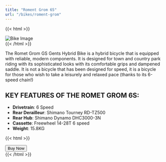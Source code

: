 ```yaml
---
title: "Roment Grom 65" 
url: "/bikes/roment-grom"
---
```


{{< html >}}
<div class="inner-bike">
    <img src="/img/bikes/roment-grom.png" alt="Bike Image">
</div>
{{< /html >}}

The Romet Grom GS Gents Hybrid Bike is a hybrid bicycle that is equipped with reliable, modern components. It is designed for town and country park riding with its sophisticated looks with its comfortable grips and dampened saddle. It is not a bicycle that has been designed for speed, it is a bicycle for those who wish to take a leisurely and relaxed pace (thanks to its 6-speed chain!)

## KEY FEATURES OF THE ROMET GROM 6S:

* **Drivetrain**: 6 Speed
* **Rear Derailleur**: Shimano Tourney RD-TZ500
* **Rear Hub**: Shimano Dynamo DHC3000-3N
* **Cassette**: Freewheel 14-28T 6 speed
* **Weight**: 15.8KG

{{< html >}}
<div class="inner-bike">
    <a href="/order" class="order-button">
        <button class="primary">Buy Now</button>
    </a>
</div>
{{< /html >}}